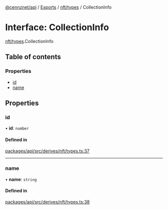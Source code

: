 [@cennznet/api](../README.md) / [Exports](../modules.md) / [nft/types](../modules/nft_types.md) / CollectionInfo

# Interface: CollectionInfo

[nft/types](../modules/nft_types.md).CollectionInfo

## Table of contents

### Properties

- [id](nft_types.collectioninfo.md#id)
- [name](nft_types.collectioninfo.md#name)

## Properties

### id

• **id**: `number`

#### Defined in

[packages/api/src/derives/nft/types.ts:37](https://github.com/cennznet/api.js/blob/8a3918c/packages/api/src/derives/nft/types.ts#L37)

___

### name

• **name**: `string`

#### Defined in

[packages/api/src/derives/nft/types.ts:38](https://github.com/cennznet/api.js/blob/8a3918c/packages/api/src/derives/nft/types.ts#L38)
